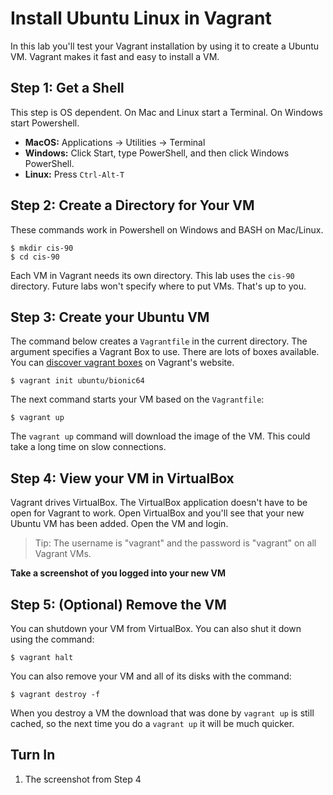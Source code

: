 # Install Ubuntu Linux in Vagrant 

In this lab you'll test your Vagrant installation by using it to create a Ubuntu VM. Vagrant makes it fast and easy to install a VM.

## Step 1: Get a Shell 

This step is OS dependent. On Mac and Linux start a Terminal. On Windows start Powershell. 

  - **MacOS:** Applications -> Utilities -> Terminal 
  - **Windows:** Click Start, type PowerShell, and then click Windows PowerShell.
  - **Linux:** Press `Ctrl-Alt-T`
  
## Step 2: Create a Directory for Your VM

These commands work in Powershell on Windows and BASH on Mac/Linux.

```
$ mkdir cis-90
$ cd cis-90
``` 

Each VM in Vagrant needs its own directory. This lab uses the `cis-90` directory. Future labs won't specify where to put VMs. That's up to you. 

## Step 3: Create your Ubuntu VM

The command below creates a `Vagrantfile` in the current directory. The argument specifies a Vagrant Box to use. There are lots of boxes available. You can [discover vagrant boxes](https://app.vagrantup.com/boxes/search) on Vagrant's website.  

```
$ vagrant init ubuntu/bionic64
``` 

The next command starts your VM based on the `Vagrantfile`:

```
$ vagrant up
``` 

The `vagrant up` command will download the image of the VM. This could take a long time on slow connections. 

## Step 4: View your VM in VirtualBox 

Vagrant drives VirtualBox. The VirtualBox application doesn't have to be open for Vagrant to work. Open VirtualBox and you'll see that your new Ubuntu VM has been added. Open the VM and login.

> Tip: The username is "vagrant" and the password is "vagrant" on all Vagrant VMs.

**Take a screenshot of you logged into your new VM**

## Step 5: (Optional) Remove the VM

You can shutdown your VM from VirtualBox. You can also shut it down using the command:

```
$ vagrant halt
```

You can also remove your VM and all of its disks with the command:

```
$ vagrant destroy -f
```

When you destroy a VM the download that was done by `vagrant up` is still cached, so the next time you do a `vagrant up` it will be much quicker. 

## Turn In 

  1. The screenshot from Step 4
  